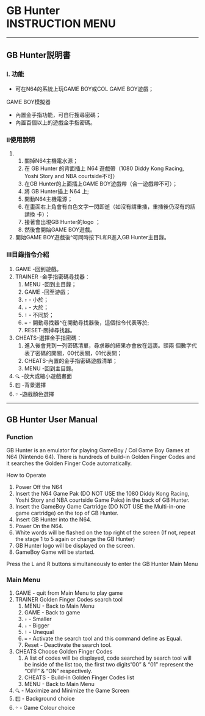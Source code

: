 GB Hunter <br>
INSTRUCTION MENU
================

---

## GB Hunter説明書

### I. 功能

- 可在N64的系統上玩GAME BOY或COL GAME BOY遊戲；

GAME BOY模擬器

- 內置金手指功能，可自行搜尋密碼；
- 內置百個以上的遊戲金手指密碼。

### II使用說明

1.
    1. 關掉N64主機電水源；
    2. 在 GB Hunter 的背面插上 N64 遊戲帶（1080 Diddy Kong Racing, Yoshi Story and NBA courtside不可）
    3. 在GB Hunter的上面插上GAME BOY遊戲帶（合一遊戲帶不可）；
    4. 將 GB Hunter插上 N64 上;
    5. 開動N64主機電源；
    6. 在畫面右上角會有白色文字一閃即逝（如沒有請重插，重插後仍沒有的話請換 卡）；
    7. 接著會出現GB Hunter的logo ；
    8. 然後會開始GAME BOY遊戲。
2. 開始GAME BOY遊戲後^可同時按下L和R進入GB Hunter主目錄。

### III目錄指令介紹

1. GAME -回到遊戲。
2. TRAINER -金手指密碼尋找器：
    1. MENU -回到主目錄；
    2. GAME -回至游戲；
    3. `↑` - 小於；
    4. `↓` - 大於；
    5. `!` - 不同於；
    6. `=` - 開動尋找器^在開動尋找器後，這個指令代表等於;
    7. RESET-關掉尋找器。
3. CHEATS-選擇金手指密碼：
    1. 進入後會見到一列密碼清單，尋求器的結果亦會放在這裹。頭兩 個數字代表了密碼的開關，00代表關，01代表開；
    2. CHEATS-內置的金手指密碼遊戲清單；
    3. MENU -回到主目錄。
4. `🔍` -放大或縮小遊戲畫面
5. `1️⃣` -背景選擇
6. `᠅` -遊戲顏色選擇

---

## GB Hunter User Manual

### Function

GB Hunter is an emulator for playing GameBoy / Col Game Boy Games at N64 (Nintendo 64). There is hundreds of build-in Golden Finger Codes and it searches the Golden Finger Code automatically.

How to Operate

1. Power Off the N64
2. Insert the N64 Game Pak (DO NOT USE the 1080 Diddy Kong Racing, Yoshi Story and NBA courtside Game Paks) in the back of GB Hunter.
3. Insert the GameBoy Game Cartridge (DO NOT USE the Multi-in-one game cartridge) on the top of GB Hunter.
4. Insert GB Hunter into the N64.
5. Power On the N64.
6. White words will be flashed on the top right of the screen (If not, repeat the stage 1 to 5 again or change the GB Hunter)
7. GB Hunter logo will be displayed on the screen.
8. GameBoy Game will be started.

Press the L and R buttons simultaneously to enter the GB Hunter Main Menu

### Main Menu

1. GAME - quit from Main Menu to play game
2. TRAINER
    Golden Finger Codes search tool
    1. MENU - Back to Main Menu
    2. GAME - Back to game
    3. `↑` - Smaller
    4. `↓` - Bigger
    5. `!` - Unequal
    6. `=` - Activate the search tool and this command define as Equal.
    7. Reset - Deactivate the search tool.
3. CHEATS
    Choose Golden Finger Codes
    1. A list of codes will be displayed, code searched by search tool will be inside of the list too, the first two digits”00” & “01” represent the “OFF” & “ON” respectively.
    2. CHEATS - Build-in Golden Finger Codes list
    3. MENU - Back to Main Menu
4. `🔍` - Maximize and Minimize the Game Screen
5. `1️⃣` - Background choice
6. `᠅` - Game Colour choice
